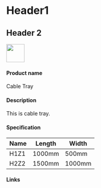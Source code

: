 # Header1
## Header 2

<a href="url"><img src="https://octodex.github.com/images/yaktocat.png" align="center" height="48" width="48" ></a>

#### Product name
Cable Tray


#### Description
This is cable tray.

#### Specification
Name | Length | Width
------------ | ------------ | -------------
H1Z1 | 1000mm | 500mm
H2Z2 | 1500mm | 1000mm

#### Links
